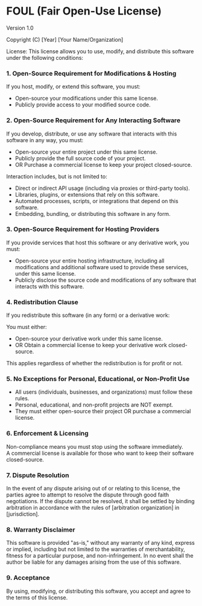 
# FOUL (Fair Open-Use License)
Version 1.0

Copyright (C) [Year] [Your Name/Organization]

License: This license allows you to use, modify, and distribute this software under the following conditions:

### 1. Open-Source Requirement for Modifications & Hosting

If you host, modify, or extend this software, you must:
  - Open-source your modifications under this same license.
  - Publicly provide access to your modified source code.

### 2. Open-Source Requirement for Any Interacting Software

If you develop, distribute, or use any software that interacts with this software in any way, you must:
  - Open-source your entire project under this same license.
  - Publicly provide the full source code of your project.
  - OR Purchase a commercial license to keep your project closed-source.

Interaction includes, but is not limited to:
  - Direct or indirect API usage (including via proxies or third-party tools).
  - Libraries, plugins, or extensions that rely on this software.
  - Automated processes, scripts, or integrations that depend on this software.
  - Embedding, bundling, or distributing this software in any form.

### 3. Open-Source Requirement for Hosting Providers

If you provide services that host this software or any derivative work, you must:
  - Open-source your entire hosting infrastructure, including all modifications and additional software used to provide these services, under this same license.
  - Publicly disclose the source code and modifications of any software that interacts with this software.

### 4. Redistribution Clause

If you redistribute this software (in any form) or a derivative work:  

You must either:
  - Open-source your derivative work under this same license.
  - OR Obtain a commercial license to keep your derivative work closed-source.

This applies regardless of whether the redistribution is for profit or not.


### 5. No Exceptions for Personal, Educational, or Non-Profit Use

- All users (individuals, businesses, and organizations) must follow these rules.
- Personal, educational, and non-profit projects are NOT exempt.
- They must either open-source their project OR purchase a commercial license.

### 6. Enforcement & Licensing

Non-compliance means you must stop using the software immediately.  
A commercial license is available for those who want to keep their software closed-source.

### 7. Dispute Resolution

In the event of any dispute arising out of or relating to this license, the parties agree to attempt to resolve the dispute through good faith negotiations. If the dispute cannot be resolved, it shall be settled by binding arbitration in accordance with the rules of [arbitration organization] in [jurisdiction].

### 8. Warranty Disclaimer

This software is provided "as-is," without any warranty of any kind, express or implied, including but not limited to the warranties of merchantability, fitness for a particular purpose, and non-infringement. In no event shall the author be liable for any damages arising from the use of this software.

### 9. Acceptance

By using, modifying, or distributing this software, you accept and agree to the terms of this license.
